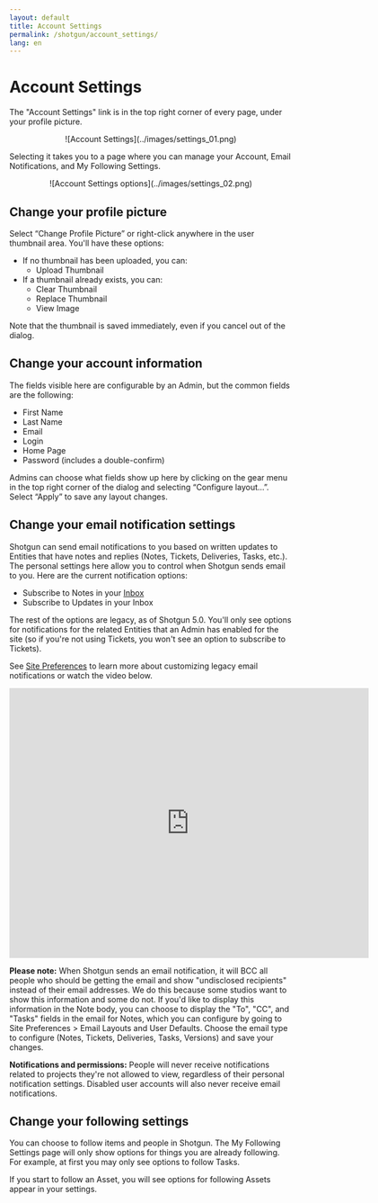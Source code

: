 ```yaml
---
layout: default
title: Account Settings
permalink: /shotgun/account_settings/
lang: en
---
```


# Account Settings

The "Account Settings" link is in the top right corner of every page, under your profile picture.

<center>![Account Settings](../images/settings_01.png)</center>

Selecting it takes you to a page where you can manage your Account, Email Notifications, and My Following Settings.

<center>![Account Settings options](../images/settings_02.png)</center>

## Change your profile picture

Select “Change Profile Picture” or right-click anywhere in the user thumbnail area. You'll have these options:

* If no thumbnail has been uploaded, you can:
  * Upload Thumbnail
* If a thumbnail already exists, you can:
  * Clear Thumbnail
  * Replace Thumbnail
  * View Image

Note that the thumbnail is saved immediately, even if you cancel out of the dialog.

## Change your account information

The fields visible here are configurable by an Admin, but the common fields are the following:

* First Name
* Last Name
* Email
* Login
* Home Page
* Password (includes a double-confirm)

Admins can choose what fields show up here by clicking on the gear menu in the top right corner of the dialog and selecting “Configure layout…”. Select “Apply” to save any layout changes.

## Change your email notification settings

Shotgun can send email notifications to you based on written updates to Entities that have notes and replies (Notes, Tickets, Deliveries, Tasks, etc.). The personal settings here allow you to control when Shotgun sends email to you. Here are the current notification options:

* Subscribe to Notes in your [Inbox](https://support.shotgunsoftware.com/hc/en-us/articles/219031268-Inbox-and-following)
* Subscribe to Updates in your Inbox

The rest of the options are legacy, as of Shotgun 5.0. You'll only see options for notifications for the related Entities that an Admin has enabled for the site (so if you're not using Tickets, you won't see an option to subscribe to Tickets).

See [Site Preferences](https://support.shotgunsoftware.com/entries/21632-site-preferences) to learn more about customizing legacy email notifications or watch the video below.

<iframe src="https://www.youtube.com/embed/-5u6sB_-21Q" width="640" height="480" frameborder="0" allowfullscreen=""></iframe>

**Please note:** When Shotgun sends an email notification, it will BCC all people who should be getting the email and show "undisclosed recipients" instead of their email addresses. We do this because some studios want to show this information and some do not. If you'd like to display this information in the Note body, you can choose to display the "To", "CC", and "Tasks" fields in the email for Notes, which you can configure by going to Site Preferences &gt; Email Layouts and User Defaults. Choose the email type to configure (Notes, Tickets, Deliveries, Tasks, Versions) and save your changes.

**Notifications and permissions:** People will never receive notifications related to projects they're not allowed to view, regardless of their personal notification settings. Disabled user accounts will also never receive email notifications.

## Change your following settings

You can choose to follow items and people in Shotgun. The My Following Settings page will only show options for things you are already following. For example, at first you may only see options to follow Tasks.

If you start to follow an Asset, you will see options for following Assets appear in your settings.
